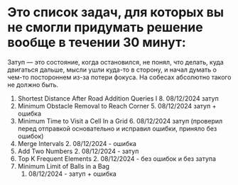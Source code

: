 # Это список задач, для которых вы не смогли придумать решение вообще в течении 30 минут:

Затуп — это состояние, когда остановился, не понял, что делать, 
куда двигаться дальше, мысли ушли куда-то в сторону,
и начал думать о чем-то постороннем из-за потери фокуса. 
На собесах абсолютно такого не должно быть.

1. Shortest Distance After Road Addition Queries I
   8. 08/12/2024 затуп
2. Minimum Obstacle Removal to Reach Corner
   5. 08/12/2024 затуп + ошибка 
3. Minimum Time to Visit a Cell In a Grid 
   6. 08/12/2024 затуп (проверил перед отправкой основательно и исправил ошибки, приняло без ошибок)
4. Merge Intervals
    2. 08/12/2024 - ошибка
5. Add Two Numbers
    2. 08/12/2024 - затуп
6. Top K Frequent Elements
   2. 08/12/2024 - без ошибок и без затупа 
7. Minimum Limit of Balls in a Bag
   1. 08/12/2024 - затуп + ошибка

    